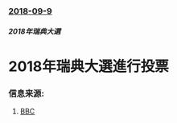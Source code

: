 ### [2018-09-9](/news/2018/09/9/index.md)

##### 2018年瑞典大選
# 2018年瑞典大選進行投票 




### 信息来源:

1. [BBC](https://www.bbc.co.uk/news/world-europe-45461686)
